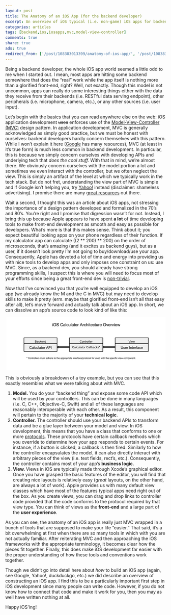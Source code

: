 ```yaml
---
layout: post
title: The Anatomy of an iOS App (for the backend developer)
excerpt: An overview of iOS typical (i.e. non-game) iOS apps for backend developers.
categories: articles
tags: [backend,ios,iosapps,mvc,model-view-controller]
comments: true
share: true
ads: true
redirect_from: ['/post/108383013399/anatomy-of-ios-app/', '/post/108383013399/']
---
```


<p>Being a backend developer, the whole iOS app world seemed a little odd to me when I started out. I mean, most apps are hitting some backend somewhere that does the &ldquo;real&rdquo; work while the app itself is nothing more than a glorified front-end, right? Well, not exactly. Though this model is not uncommon, apps can really do some interesting things either with the data they receive from their backends (i.e. RESTful data serving endpoint), other peripherals (i.e. microphone, camera, etc.), or any other sources (i.e. user input). </p><p>Let&rsquo;s begin with the basics that you can read anywhere else on the web: iOS application development <strike>uses</strike> enforces use of the <a href="http://en.wikipedia.org/wiki/Model%E2%80%93view%E2%80%93controller" target="_blank">Model-View-Controller (MVC)</a> design pattern. In application development, MVC is generally acknowledged as simply good practice, but we must be honest with ourselves: backend developers hardly concern themselves with this pattern. While I won&rsquo;t explain it here (<a href="http://lmgtfy.com/?q=model-view-controller" target="_blank">Google</a> has many resources), MVC (at least in it&rsquo;s true form) is much less common in backend development. In particular, this is because we simply concern ourselves with developing APIs and underlying tech that <i>does the cool stuff.</i> With that in mind, we&rsquo;re almost there. We obviously concern ourselves with the model portion a lot and sometimes we even interact with the controller, but we often neglect the view. This is simply an artifact of the level at which we typically work in the tech stack. But do not fret, understanding the view part of MVC is simple and if Google isn&rsquo;t helping you, try <a href="https://search.yahoo.com/?p=model-view-controller" target="_blank">Yahoo!</a> instead (disclaimer: shameless advertising). I promise there are many <a href="https://developer.apple.com/library/ios/documentation/General/Conceptual/DevPedia-CocoaCore/MVC.html" target="_blank">great resources</a> out there.</p>
<p>Wait a second, I thought this was an article about iOS apps, not stressing the importance of a design pattern developed and formalized in the 70&rsquo;s and 80&rsquo;s. You&rsquo;re right and I promise that digression wasn&rsquo;t for not. Instead, I bring this up because Apple appears to have spent <b>a lot</b> of time developing tools to make front-end development as smooth and easy as possible for developers. What&rsquo;s more is that this makes sense. Think about it; you expect beautiful looking apps on your phone regardless of their function. If my calculator app can calculate ((2 ** 200) ** 200) on the order of microseconds, that&rsquo;s amazing (and it excites us backend guys), but as a user, if it doesn&rsquo;t look pretty I&rsquo;m not going to buy/download/use your app. Consequently, Apple has devoted a lot of time and energy into providing us with nice tools to develop apps and only imposes one constraint on us: use MVC. Since, as a backend dev, you should already have strong programming skills, I suspect this is where you will need to focus most of your efforts since being a great front-end dev is <a href="http://www.uxmatters.com/mt/archives/2012/04/great-user-experiences-require-great-front-end-development.php" target="_blank">non-trivial</a>.</p>
<p>Now that I&rsquo;ve convinced you that you&rsquo;re well equipped to develop an iOS app (we already know the M and the C in MVC) but may need to develop skills to make it pretty (erm. maybe that glorified front-end isn&rsquo;t all that easy after all), let&rsquo;s move forward and actually talk about an iOS app. In short, we can dissolve an app&rsquo;s source code to look kind of like this:</p>
<p align="center"> <img src="/images/ios-calc-overview.png" alt="iOS calculator architecture"/></p>

<p>This is obviously a breakdown of a toy example, but you can see that this exactly resembles what we were talking about with MVC.</p>
<ol><li><b>Model.</b> You do your &ldquo;backend thing&rdquo; and expose some code API which will be used by your controllers. This can be done in many languages (i.e. C, C++, Objective-C, Swift) and all of these languages are reasonably interoperable with each other. As a result, this component will pertain to the majority of your <b>technical logic</b>.</li>
<li><b>Controller.</b> The controller should use your backend APIs to transform data and be a glue layer between your model and view. In iOS development, this means that you have a class that conforms to one or more <a href="https://developer.apple.com/library/ios/documentation/Cocoa/Conceptual/ProgrammingWithObjectiveC/WorkingwithProtocols/WorkingwithProtocols.html" target="_blank">protocols</a>. These protocols have certain callback methods which you override to determine how your app responds to certain events. For instance, if a button is clicked, a callback is then fired. Similarly to how the controller encapsulates the model, it can also directly interact with arbitrary pieces of the view (i.e. text fields, rect&rsquo;s, etc.). Consequently, the controller contains most of your app&rsquo;s <b>business logic</b>.</li>
<li><b>View. </b>Views in iOS are typically made through Xcode&rsquo;s graphical editor. Once you have grasped the basic features of the editor, you will find that creating nice layouts is relatively easy (<i>great</i> layouts, on the other hand, are always a lot of work). Apple provides us with many default view classes which have most of the features typical apps need right out of the box. As you create views, you can drag and drop links to controller code provided that the code conforms to the protocol required by that view type. You can think of views as the <b>front-end</b> and a large part of the <b>user experience</b>.<br/></li>
</ol><p>As you can see, the anatomy of an iOS app is really just MVC wrapped in a bunch of tools that are supposed to make your life &ldquo;easier.&rdquo; That said, it&rsquo;s a bit overwhelming at first when there are so many tools in which with you are not actually familiar. After reiterating MVC and then approaching the iOS frameworks with the appropriate terminology, it becomes clear how the pieces fit together. Finally, this does make iOS development far easier with the proper understanding of how these tools and conventions work together.</p>
<p>Though we didn&rsquo;t go into detail here about <i>how</i> to build an iOS app (again, see Google, Yahoo!, duckduckgo, etc.) we did describe an overview of constructing an iOS app. I find this to be a particularly important first step in iOS development since many people can write code. However, if you do not know how to connect that code and make it work for you, then you may as well have written nothing at all.</p>
<p>Happy iOS'ing!</p>
